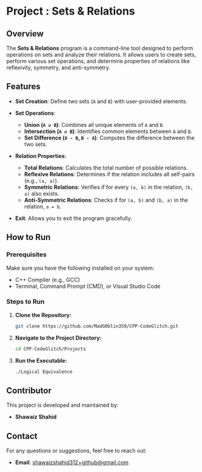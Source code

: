 # Project : Sets & Relations

## Overview

The **Sets & Relations** program is a command-line tool designed to perform operations on sets and analyze their relations. It allows users to create sets, perform various set operations, and determine properties of relations like reflexivity, symmetry, and anti-symmetry.

## Features

- **Set Creation**: Define two sets (`A` and `B`) with user-provided elements.

- **Set Operations**:
  - **Union (`A ∪ B`)**: Combines all unique elements of `A` and `B`.
  - **Intersection (`A ∩ B`)**: Identifies common elements between `A` and `B`.
  - **Set Difference (`A - B`, `B - A`)**: Computes the difference between the two sets.

- **Relation Properties**:
  - **Total Relations**: Calculates the total number of possible relations.
  - **Reflexive Relations**: Determines if the relation includes all self-pairs (e.g., `(a, a)`).
  - **Symmetric Relations**: Verifies if for every `(a, b)` in the relation, `(b, a)` also exists.
  - **Anti-Symmetric Relations**: Checks if for `(a, b)` and `(b, a)` in the relation, `a = b`.

- **Exit**: Allows you to exit the program gracefully.

## How to Run

### Prerequisites
Make sure you have the following installed on your system:

- C++ Compiler (e.g., GCC)
- Terminal, Command Prompt (CMD), or Visual Studio Code

### Steps to Run

1. **Clone the Repository:**

   ```bash
   git clone https://github.com/MadG0blin359/CPP-CodeGlitch.git

2. **Navigate to the Project Directory:**

   ```bash
   cd CPP-CodeGlitch/Projects

3. **Run the Executable:**

   ```bash
   ./Logical Equivalence

## Contributor

This project is developed and maintained by:

- **Shawaiz Shahid**

## Contact

For any questions or suggestions, feel free to reach out:

- **Email**: shawaizshahid312+github@gmail.com